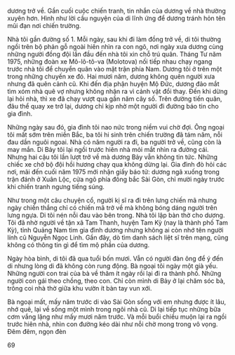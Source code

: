 dương trở về. Gần cuối cuộc chiến tranh, tin nhắn của dương về nhà thường xuyên hơn. Hình như lời cầu nguyện của di lĩnh ứng để dương tránh hỏn tên mũi đạn nơi chiến trường.

Nhà tôi gần đường số 1. Mỗi ngày, sau khi đi làm đồng trở về, di tôi thường ngồi trên bộ phản gỗ ngoài hiên nhìn ra con ngõ, nơi ngày xưa dương cùng những người đồng đội lần đầu đến nhà tôi xin chỗ trú quân. Tháng Tư năm 1975, những đoàn xe Mô-lô-tô-va (Molotova) nối tiếp nhau chạy ngang trước nhà tôi để chuyển quân vào mặt trận phía Nam. Dương tôi ở trên một trong những chuyến xe đó. Hai mươi năm, dương không quên người xưa nhưng đã quên cảnh cũ. Khi đến địa phận huyện Mộ Đức, dương đảo mắt tìm xóm nhà quê vợ nhưng không nhận ra vì cảnh vật đổi thay. Đến khi dừng lại hỏi nhà, thì xe đã chạy vượt qua gần năm cây số. Trên đường tiến quân, đâu thể quay xe trở lại, dương chỉ kịp nhờ một người đi đường báo tin cho gia đình.

Những ngày sau đó, gia đình tôi nao nức trong niềm vui chờ đợi. Ông ngoại tôi mất sớm trên miền Bắc, ba tôi hi sinh trên chiến trường đã tám năm, nỗi đau dần nguôi ngoai. Nhà có năm người ra đi, ba người trở về, cũng còn là may mắn. Di Bảy tôi lại ngồi trước hiên nhà mỏi mắt nhìn ra đường cái. Nhưng hai cậu tôi lần lượt trở về mà dương Bảy vẫn không tin tức. Những chiếc xe chở bộ đội hồi hương chạy qua không dừng lại. Gia đình đò hỏi các nơi, mãi đến cuối năm 1975 mới nhận giấy báo tử: dương ngã xuống trong trận đánh ở Xuân Lộc, cửa ngõ phía đông bắc Sài Gòn, chỉ mười ngày trước khi chiến tranh ngưng tiếng súng.

Như trong một câu chuyện cổ, người kị sĩ ra đi trên lưng chiến mã nhưng ngày chiến thắng chỉ có chiến mã trở về mà không bóng dáng người trên lưng ngựa. Di tôi nén nỗi đau vào bên trong. Nhà tôi lập bàn thờ cho dương. Tôi đã nhờ người về tận xã Tam Thanh, huyện Tam Kỳ (nay là thành phố Tam Kỳ), tỉnh Quảng Nam tìm gia đình dương nhưng không ai còn nhớ tên người lính cũ Nguyễn Ngọc Linh. Gần đây, dò tìm danh sách liệt sĩ trên mạng, cũng không có thông tin gì để tìm mộ phần của dương.

Ngày hòa bình, di tôi đã qua tuổi bốn mươi. Vẫn có người đàn ông để ý đến di nhưng lòng di đã không còn rung động. Bà ngoại tôi ngày một già yếu. Những người con trai của bà về thăm ít ngày rồi lại đi ra thành phố. Những người con gái theo chồng, theo con. Chỉ còn mình di Bảy ở lại chăm sóc bà, trông coi nhà thờ giữa khu vườn ít bàn tay vun xới.

Bà ngoại mất, mấy năm trước di vào Sài Gòn sống với em nhưng được ít lâu, nhớ quê, lại về sống một mình trong ngôi nhà cũ. Di lại tiếp tục những bữa cơm vắng lặng như mấy mươi năm trước. Và mỗi buổi chiều muộn lại ra ngồi trước hiên nhà, nhìn con đường kéo dài như nỗi chờ mong trong vô vọng. Đêm đêm, ngọn đèn

69